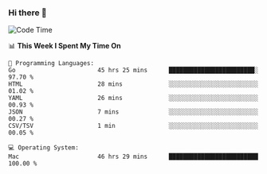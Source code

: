 ### Hi there 👋

<!--
**CrazyCollin/crazycollin** is a ✨ _special_ ✨ repository because its `README.md` (this file) appears on your GitHub profile.

Here are some ideas to get you started:

- 🔭 I’m currently working on ...
- 🌱 I’m currently learning ...
- 👯 I’m looking to collaborate on ...
- 🤔 I’m looking for help with ...
- 💬 Ask me about ...
- 📫 How to reach me: ...
- 😄 Pronouns: ...
- ⚡ Fun fact: ...
-->

<!--START_SECTION:waka-->
![Code Time](http://img.shields.io/badge/Code%20Time-1%2C793%20hrs%2043%20mins-blue)

📊 **This Week I Spent My Time On** 

```text
💬 Programming Languages: 
Go                       45 hrs 25 mins      ████████████████████████░   97.70 % 
HTML                     28 mins             ░░░░░░░░░░░░░░░░░░░░░░░░░   01.02 % 
YAML                     26 mins             ░░░░░░░░░░░░░░░░░░░░░░░░░   00.93 % 
JSON                     7 mins              ░░░░░░░░░░░░░░░░░░░░░░░░░   00.27 % 
CSV/TSV                  1 min               ░░░░░░░░░░░░░░░░░░░░░░░░░   00.05 % 

💻 Operating System: 
Mac                      46 hrs 29 mins      █████████████████████████   100.00 % 
```


<!--END_SECTION:waka-->
